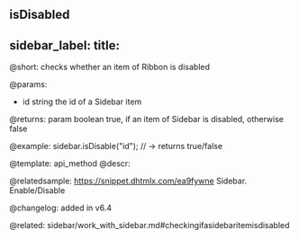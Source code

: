 isDisabled
---
sidebar_label: 
title: 
---          

@short: checks whether an item of Ribbon is disabled



@params:
- id	string		the id of a Sidebar item


@returns:
param 	boolean		true, if an item of Sidebar is disabled, otherwise false


@example:
sidebar.isDisable("id"); // -> returns true/false


@template: api_method
@descr:


@relatedsample: https://snippet.dhtmlx.com/ea9fywne	Sidebar. Enable/Disable


@changelog: added in v6.4

@related: sidebar/work_with_sidebar.md#checkingifasidebaritemisdisabled
